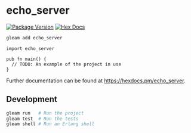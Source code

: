 # echo_server

[![Package Version](https://img.shields.io/hexpm/v/echo_server)](https://hex.pm/packages/echo_server)
[![Hex Docs](https://img.shields.io/badge/hex-docs-ffaff3)](https://hexdocs.pm/echo_server/)

```sh
gleam add echo_server
```
```gleam
import echo_server

pub fn main() {
  // TODO: An example of the project in use
}
```

Further documentation can be found at <https://hexdocs.pm/echo_server>.

## Development

```sh
gleam run   # Run the project
gleam test  # Run the tests
gleam shell # Run an Erlang shell
```
